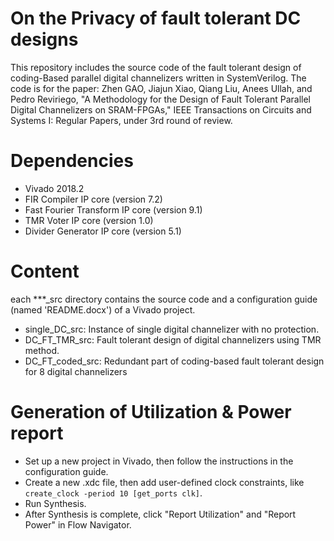 # On the Privacy of fault tolerant DC designs

This repository includes the source code of the fault tolerant design of coding-Based parallel digital channelizers written in SystemVerilog.
The code is for the paper:
Zhen GAO, Jiajun Xiao, Qiang Liu, Anees Ullah, and Pedro Reviriego, "A Methodology for the Design of Fault Tolerant Parallel Digital Channelizers on SRAM-FPGAs," IEEE Transactions on Circuits and Systems I: Regular Papers, under 3rd round of review.

# Dependencies
- Vivado 2018.2
- FIR Compiler IP core (version 7.2)
- Fast Fourier Transform IP core (version 9.1)
- TMR Voter IP core (version 1.0)
- Divider Generator IP core (version 5.1)

# Content

each ***_src directory contains the source code and a configuration guide (named 'README.docx') of a Vivado project. 

- single_DC_src: Instance of single digital channelizer with no protection.
- DC_FT_TMR_src: Fault tolerant design of digital channelizers using TMR method.
- DC_FT_coded_src: Redundant part of coding-based fault tolerant design for 8 digital channelizers

# Generation of Utilization & Power report
- Set up a new project in Vivado, then follow the instructions in the configuration guide.
- Create a new .xdc file, then add user-defined clock constraints, like
`create_clock -period 10 [get_ports clk]`.
- Run Synthesis.
- After Synthesis is complete, click "Report Utilization" and "Report Power" in Flow Navigator.
